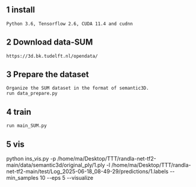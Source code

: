 

## 1 install
```
Python 3.6, Tensorflow 2.6, CUDA 11.4 and cudnn
```
## 2 Download data-SUM
```
https://3d.bk.tudelft.nl/opendata/
```

## 3 Prepare the dataset
```
Organize the SUM dataset in the format of semantic3D.
run data_prepare.py
```
## 4 train

```
run main_SUM.py
```


## 5 vis
python ins_vis.py -p /home/ma/Desktop/TTT/randla-net-tf2-main/data/semantic3d/original_ply/1.ply -l /home/ma/Desktop/TTT/randla-net-tf2-main/test/Log_2025-06-18_08-49-29/predictions/1.labels --min_samples 10 --eps 5  --visualize

